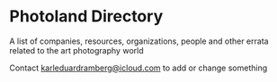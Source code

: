 # Photoland Directory

A list of companies, resources, organizations, people and other errata related to the art photography world

Contact karleduardramberg@icloud.com to add or change something
